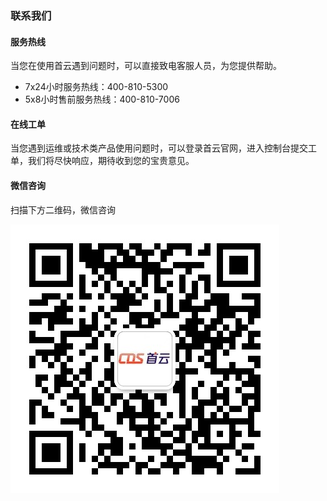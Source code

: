 ### 联系我们

#### 服务热线

当您在使用首云遇到问题时，可以直接致电客服人员，为您提供帮助。

- 7x24小时服务热线：400-810-5300
- 5x8小时售前服务热线：400-810-7006



#### 在线工单

当您遇到运维或技术类产品使用问题时，可以登录首云官网，进入控制台提交工单，我们将尽快响应，期待收到您的宝贵意见。



#### 微信咨询

扫描下方二维码，微信咨询

![微信二维码](pic/微信二维码.jpg)

